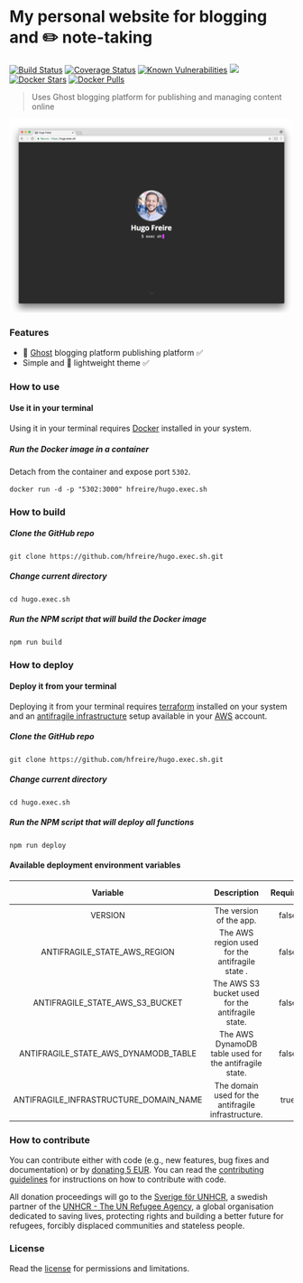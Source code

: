 #  My personal website for blogging and :pencil2: note-taking 

[![Build Status](https://travis-ci.org/hfreire/hugo.exec.sh.svg?branch=master)](https://travis-ci.org/hfreire/hugo.exec.sh)
[![Coverage Status](https://coveralls.io/repos/github/hfreire/hugo.exec.sh/badge.svg?branch=master)](https://coveralls.io/github/hfreire/hugo.exec.sh?branch=master)
[![Known Vulnerabilities](https://snyk.io/test/github/hfreire/hugo.exec.sh/badge.svg)](https://snyk.io/test/github/hfreire/hugo.exec.sh)
[![](https://img.shields.io/github/release/hfreire/hugo.exec.sh.svg)](https://github.com/hfreire/hugo.exec.sh/releases)
[![Docker Stars](https://img.shields.io/docker/stars/hfreire/hugo.exec.sh.svg)](https://hub.docker.com/r/hfreire/hugo.exec.sh/)
[![Docker Pulls](https://img.shields.io/docker/pulls/hfreire/hugo.exec.sh.svg)](https://hub.docker.com/r/hfreire/hugo.exec.sh/)

> Uses Ghost blogging platform for publishing and managing content online

<p align="center"><img src="share/github/overview.gif" width="720"></p>

### Features
* :ghost: [Ghost](https://github.com/TryGhost/Ghost) blogging platform publishing platform :white_check_mark:
* Simple and :dizzy: lightweight theme :white_check_mark:

### How to use

#### Use it in your terminal
Using it in your terminal requires [Docker](https://www.docker.com) installed in your system.

##### Run the Docker image in a container 
Detach from the container and expose port `5302`.
```
docker run -d -p "5302:3000" hfreire/hugo.exec.sh
```

### How to build
##### Clone the GitHub repo
```
git clone https://github.com/hfreire/hugo.exec.sh.git
```

##### Change current directory
```
cd hugo.exec.sh
```

##### Run the NPM script that will build the Docker image
```
npm run build
```

### How to deploy

#### Deploy it from your terminal
Deploying it from your terminal requires [terraform](https://www.terraform.io) installed on your system and an [antifragile infrastructure](https://github.com/antifragile-systems/antifragile-infrastructure) setup available in your [AWS](https://aws.amazon.com) account.

##### Clone the GitHub repo
```
git clone https://github.com/hfreire/hugo.exec.sh.git
```

##### Change current directory
```
cd hugo.exec.sh
```

##### Run the NPM script that will deploy all functions
```
npm run deploy
```

#### Available deployment environment variables
Variable | Description | Required | Default value
:---:|:---:|:---:|:---:
VERSION | The version of the app. | false | `latest`
ANTIFRAGILE_STATE_AWS_REGION | The AWS region used for the antifragile state . | false | `undefined`
ANTIFRAGILE_STATE_AWS_S3_BUCKET | The AWS S3 bucket used for the antifragile state. | false | `undefined`
ANTIFRAGILE_STATE_AWS_DYNAMODB_TABLE | The AWS DynamoDB table used for the antifragile state. | false | `undefined`
ANTIFRAGILE_INFRASTRUCTURE_DOMAIN_NAME | The domain used for the antifragile infrastructure. | true | `undefined`

### How to contribute
You can contribute either with code (e.g., new features, bug fixes and documentation) or by [donating 5 EUR](https://paypal.me/hfreire/5). You can read the [contributing guidelines](CONTRIBUTING.md) for instructions on how to contribute with code. 

All donation proceedings will go to the [Sverige för UNHCR](https://sverigeforunhcr.se), a swedish partner of the [UNHCR - The UN Refugee Agency](http://www.unhcr.org), a global organisation dedicated to saving lives, protecting rights and building a better future for refugees, forcibly displaced communities and stateless people.

### License
Read the [license](./LICENSE.md) for permissions and limitations.
